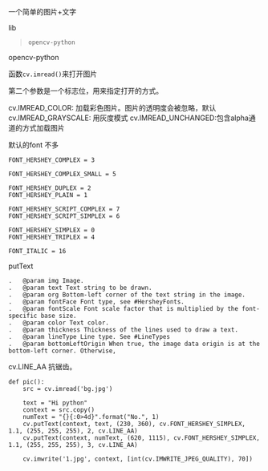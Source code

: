 



一个简单的图片+文字

lib

> ```
> opencv-python
> ```

opencv-python 

函数`cv.imread()`来打开图片

第二个参数是一个标志位，用来指定打开的方式。

cv.IMREAD_COLOR: 加载彩色图片。图片的透明度会被忽略，默认
cv.IMREAD_GRAYSCALE: 用灰度模式
cv.IMREAD_UNCHANGED:包含alpha通道的方式加载图片

默认的font 不多

```
FONT_HERSHEY_COMPLEX = 3

FONT_HERSHEY_COMPLEX_SMALL = 5

FONT_HERSHEY_DUPLEX = 2
FONT_HERSHEY_PLAIN = 1

FONT_HERSHEY_SCRIPT_COMPLEX = 7
FONT_HERSHEY_SCRIPT_SIMPLEX = 6

FONT_HERSHEY_SIMPLEX = 0
FONT_HERSHEY_TRIPLEX = 4

FONT_ITALIC = 16
```

putText

```
.   @param img Image.
.   @param text Text string to be drawn.
.   @param org Bottom-left corner of the text string in the image.
.   @param fontFace Font type, see #HersheyFonts.
.   @param fontScale Font scale factor that is multiplied by the font-specific base size.
.   @param color Text color.
.   @param thickness Thickness of the lines used to draw a text.
.   @param lineType Line type. See #LineTypes
.   @param bottomLeftOrigin When true, the image data origin is at the bottom-left corner. Otherwise,
```

cv.LINE_AA 抗锯齿。

```
def pic():
    src = cv.imread('bg.jpg')

    text = "Hi python"
    context = src.copy()
    numText = "{}{:0>4d}".format("No.", 1)
    cv.putText(context, text, (230, 360), cv.FONT_HERSHEY_SIMPLEX, 1.1, (255, 255, 255), 2, cv.LINE_AA)
    cv.putText(context, numText, (620, 1115), cv.FONT_HERSHEY_SIMPLEX, 1.1, (255, 255, 255), 3, cv.LINE_AA)

    cv.imwrite('1.jpg', context, [int(cv.IMWRITE_JPEG_QUALITY), 70])
```

